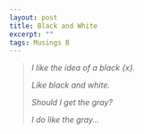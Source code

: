 ```yaml
---
layout: post
title: Black and White
excerpt: ""
tags: Musings B
---
```

> _I like the idea of a black {x}._
>
> _Like black and white._
>
> _Should I get the gray?_
>
> _I do like the gray..._